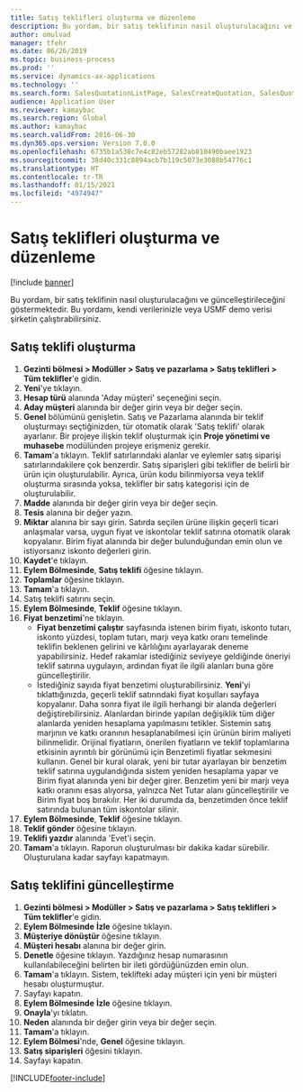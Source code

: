 ```yaml
---
title: Satış teklifleri oluşturma ve düzenleme
description: Bu yordam, bir satış teklifinin nasıl oluşturulacağını ve güncelleştirileceğini göstermektedir.
author: omulvad
manager: tfehr
ms.date: 06/26/2019
ms.topic: business-process
ms.prod: ''
ms.service: dynamics-ax-applications
ms.technology: ''
ms.search.form: SalesQuotationListPage, SalesCreateQuotation, SalesQuotationTable, SalesQuotationTotals, SalesQuotationPriceSimulation, SalesQuotationEditLines, SrsReportViewerForm, smmSetNumSeqIfManual, CustTable, SalesTable, CustQuotationConfirmationJournal, CustQuotationJournal, CustSalesLines, SalesQuotationCopying, SalesQuotationDeleteQuotations, SalesQuotationListPagePreviewPane, SalesQuotationTypeGroup
audience: Application User
ms.reviewer: kamaybac
ms.search.region: Global
ms.author: kamaybac
ms.search.validFrom: 2016-06-30
ms.dyn365.ops.version: Version 7.0.0
ms.openlocfilehash: 6735b1a538c7e4c82eb57282ab810490baee1923
ms.sourcegitcommit: 38d40c331c8894acb7b119c5073e3088b54776c1
ms.translationtype: HT
ms.contentlocale: tr-TR
ms.lasthandoff: 01/15/2021
ms.locfileid: "4974947"
---
```

# <a name="create-and-edit-sales-quotations"></a>Satış teklifleri oluşturma ve düzenleme

[!include [banner](../../includes/banner.md)]

Bu yordam, bir satış teklifinin nasıl oluşturulacağını ve güncelleştirileceğini göstermektedir. Bu yordamı, kendi verilerinizle veya USMF demo verisi şirketin çalıştırabilirsiniz.


## <a name="create-a-sales-quotation"></a>Satış teklifi oluşturma
1. **Gezinti bölmesi > Modüller > Satış ve pazarlama > Satış teklifleri > Tüm teklifler**'e gidin.
2. **Yeni**'ye tıklayın.
3. **Hesap türü** alanında 'Aday müşteri' seçeneğini seçin.
4. **Aday müşteri** alanında bir değer girin veya bir değer seçin.
5. **Genel** bölümünü genişletin. Satış ve Pazarlama alanında bir teklif oluşturmayı seçtiğinizden, tür otomatik olarak 'Satış teklifi' olarak ayarlanır. Bir projeye ilişkin teklif oluşturmak için **Proje yönetimi ve muhasebe** modülünden projeye erişmeniz gerekir.
6. **Tamam**'a tıklayın. Teklif satırlarındaki alanlar ve eylemler satış siparişi satırlarındakilere çok benzerdir.   Satış siparişleri gibi teklifler de belirli bir ürün için oluşturulabilir. Ayrıca, ürün kodu bilinmiyorsa veya teklif oluşturma sırasında yoksa, teklifler bir satış kategorisi için de oluşturulabilir.     
7. **Madde** alanında bir değer girin veya bir değer seçin.
8. **Tesis** alanına bir değer yazın.
9. **Miktar** alanına bir sayı girin. Satırda seçilen ürüne ilişkin geçerli ticari anlaşmalar varsa, uygun fiyat ve iskontolar teklif satırına otomatik olarak kopyalanır. Birim fiyat alanında bir değer bulunduğundan emin olun ve istiyorsanız iskonto değerleri girin. 
10. **Kaydet**'e tıklayın.
11. **Eylem Bölmesinde**, **Satış teklifi** öğesine tıklayın.
12. **Toplamlar** öğesine tıklayın.
13. **Tamam**'a tıklayın.
14. Satış teklifi satırını seçin.
15. **Eylem Bölmesinde**, **Teklif** öğesine tıklayın.
16. **Fiyat benzetimi**'ne tıklayın.
    - **Fiyat benzetimi çalıştır** sayfasında istenen birim fiyatı, iskonto tutarı, iskonto yüzdesi, toplam tutarı, marjı veya katkı oranı temelinde teklifin beklenen gelirini ve kârlılığını ayarlayarak deneme yapabilirsiniz. Hedef rakamlar istediğiniz seviyeye geldiğinde öneriyi teklif satırına uygulayın, ardından fiyat ile ilgili alanları buna göre güncelleştirilir.  
    - İstediğiniz sayıda fiyat benzetimi oluşturabilirsiniz. **Yeni**'yi tıklattığınızda, geçerli teklif satırındaki fiyat koşulları sayfaya kopyalanır. Daha sonra fiyat ile ilgili herhangi bir alanda değerleri değiştirebilirsiniz. Alanlardan birinde yapılan değişiklik tüm diğer alanlarda yeniden hesaplama yapılmasını tetikler. Sistemin satış marjının ve katkı oranının hesaplanabilmesi için ürünün birim maliyeti bilinmelidir. Orijinal fiyatların, önerilen fiyatların ve teklif toplamlarına etkisinin ayrıntılı bir görünümü için Benzetimli fiyatlar sekmesini kullanın. Genel bir kural olarak, yeni bir tutar ayarlayan bir benzetim teklif satırına uygulandığında sistem yeniden hesaplama yapar ve Birim fiyat alanında yeni bir değer girer. Benzetim yeni bir marjı veya katkı oranını esas alıyorsa, yalnızca Net Tutar alanı güncelleştirilir ve Birim fiyat boş bırakılır. Her iki durumda da, benzetimden önce teklif satırında bulunan tüm iskontolar silinir.
17. **Eylem Bölmesinde**, **Teklif** öğesine tıklayın.
18. **Teklif gönder** öğesine tıklayın.
19. **Teklifi yazdır** alanında 'Evet'i seçin.
20. **Tamam**'a tıklayın. Raporun oluşturulması bir dakika kadar sürebilir. Oluşturulana kadar sayfayı kapatmayın.

## <a name="update-a-sales-quotation"></a>Satış teklifini güncelleştirme
1. **Gezinti bölmesi > Modüller > Satış ve pazarlama > Satış teklifleri > Tüm teklifler**'e gidin.
2. **Eylem Bölmesinde** **İzle** öğesine tıklayın.
3. **Müşteriye dönüştür** öğesine tıklayın.
4. **Müşteri hesabı** alanına bir değer girin.
5. **Denetle** öğesine tıklayın. Yazdığınız hesap numarasının kullanılabileceğini belirten bir ileti gördüğünüzden emin olun.  
6. **Tamam**'a tıklayın. Sistem, teklifteki aday müşteri için yeni bir müşteri hesabı oluşturmuştur.  
7. Sayfayı kapatın.
8. **Eylem Bölmesinde** **İzle** öğesine tıklayın.
9. **Onayla**'yı tıklatın.
10. **Neden** alanında bir değer girin veya bir değer seçin.
11. **Tamam**'a tıklayın.
12. **Eylem Bölmesi**'nde, **Genel** öğesine tıklayın.
13. **Satış siparişleri** öğesini tıklayın.
14. Sayfayı kapatın.



[!INCLUDE[footer-include](../../../includes/footer-banner.md)]